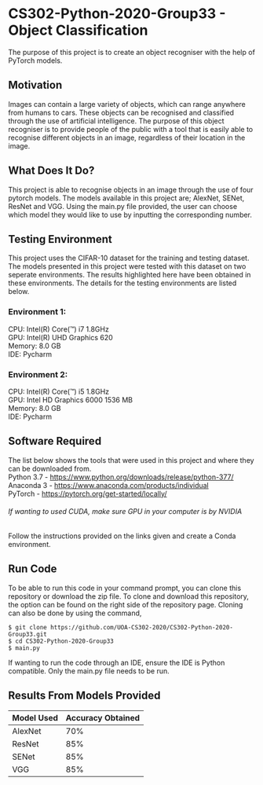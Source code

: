 # CS302-Python-2020-Group33 - Object Classification #

The purpose of this project is to create an object recogniser with the help of PyTorch models. 

## Motivation ##

Images can contain a large variety of objects, which can range anywhere from humans to cars. These objects can be recognised 
and classified through the use of artificial intelligence. The purpose of this object recogniser is to provide people of the
public with a tool that is easily able to recognise different objects in an image, regardless of their location in the image.

## What Does It Do? ##
This project is able to recognise objects in an image through the use of four pytorch models. The models available in this project are; AlexNet, SENet, ResNet and VGG. Using the main.py file provided, the user can choose which model they would like to use by inputting the corresponding number.

## Testing Environment ##
This project uses the CIFAR-10 dataset for the training and testing dataset. The models presented in this project were tested with this dataset on two seperate environments. The results highlighted here have been 
obtained in these environments. The details for the testing environments 
are listed below. <br />
### Environment 1: <br />
CPU: Intel(R) Core(™) i7 1.8GHz <br />
GPU: Intel(R) UHD Graphics 620 <br />
Memory: 8.0 GB <br />
IDE: Pycharm <br />
### Environment 2: <br />
CPU: Intel(R) Core(™) i5 1.8GHz <br />
GPU: Intel HD Graphics 6000 1536 MB <br />
Memory: 8.0 GB <br />
IDE: Pycharm <br />

## Software Required ##
The list below shows the tools that were used in this project and where they can be downloaded from. <br />
Python 3.7 - https://www.python.org/downloads/release/python-377/ <br />
Anaconda 3 - https://www.anaconda.com/products/individual <br />
PyTorch - https://pytorch.org/get-started/locally/
###### If wanting to used CUDA, make sure GPU in your computer is by NVIDIA ######
Follow the instructions provided on the links given and create a Conda environment.

## Run Code ##
To be able to run this code in your command prompt, you can clone this repository or download the zip file. To clone and 
download this repository, the option can be found on the right side of the repository page. Cloning can also be done by 
using the command, <br />
``` 
$ git clone https://github.com/UOA-CS302-2020/CS302-Python-2020-Group33.git 
$ cd CS302-Python-2020-Group33
$ main.py
```
If wanting to run the code through an IDE, ensure the IDE is Python compatible. Only the main.py file needs to be run. 
## Results From Models Provided ##
| Model Used | Accuracy Obtained |
| ---------- | ----------------- |
| AlexNet    | 70%               |
| ResNet     | 85%               |
| SENet      | 85%               |
| VGG        | 85%               |



 



